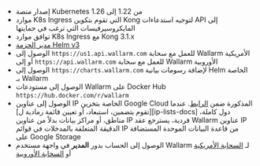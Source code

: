 * إصدار منصة Kubernetes من 1.22 إلى 1.26
* موارد K8s Ingress التي تقوم بتكوين Kong لتوجيه استدعاءات API إلى المايكروسيرفيسات التي ترغب في حمايتها
* توافق موارد K8s Ingress مع Kong 3.1.x
* [مدير الحزمة Helm v3](https://helm.sh/)
* الوصول إلى `https://us1.api.wallarm.com` للعمل مع سحابة Wallarm الأمريكية أو إلى `https://api.wallarm.com` للعمل مع سحابة Wallarm الأوروبية
* الوصول إلى `https://charts.wallarm.com` لإضافة رسومات بيانية Helm الخاصة بـ Wallarm
* الوصول إلى مستودعات Wallarm على Docker Hub `https://hub.docker.com/r/wallarm`
* الوصول إلى عناوين IP الخاصة بتخزين Google Cloud المذكورة ضمن [الرابط](https://www.gstatic.com/ipranges/goog.json). عندما [تقوم بتضمين، استبعاد، أو تعيين قائمة رمادية ل][ip-lists-docs] دول كاملة، مناطق، أو مراكز بيانات بدلاً من عناوين IP فردية، يسترجع عقد Wallarm عناوين IP الدقيقة المتعلقة بالمدخلات في قوائم IP من قاعدة البيانات الموحدة المستضافة على Google Storage
* الوصول إلى الحساب بدور **المدير** في واجهة مستخدم Wallarm لـ [السحابة الأمريكية](https://us1.my.wallarm.com/) أو [السحابة الأوروبية](https://my.wallarm.com/)